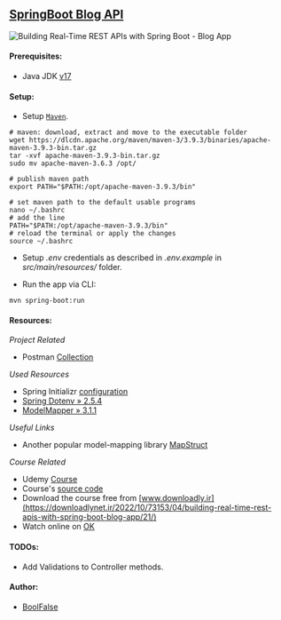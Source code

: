 
## [SpringBoot Blog API](https://github.com/boolfalse/spring-boot-blog-api)



<img src="https://img-c.udemycdn.com/course/750x422/4261034_59d9_7.jpg" alt="Building Real-Time REST APIs with Spring Boot - Blog App">

#### Prerequisites:

- Java JDK [v17](https://www.oracle.com/java/technologies/downloads/#java17)



#### Setup:

- Setup [`Maven`](https://maven.apache.org/download.cgi).
```shell
# maven: download, extract and move to the executable folder
wget https://dlcdn.apache.org/maven/maven-3/3.9.3/binaries/apache-maven-3.9.3-bin.tar.gz
tar -xvf apache-maven-3.9.3-bin.tar.gz
sudo mv apache-maven-3.6.3 /opt/

# publish maven path
export PATH="$PATH:/opt/apache-maven-3.9.3/bin"

# set maven path to the default usable programs
nano ~/.bashrc
# add the line
PATH="$PATH:/opt/apache-maven-3.9.3/bin"
# reload the terminal or apply the changes
source ~/.bashrc
```

- Setup _.env_ credentials as described in _.env.example_ in _src/main/resources/_ folder.

- Run the app via CLI:
```shell
mvn spring-boot:run
```



#### Resources:

_Project Related_
- Postman [Collection](https://documenter.getpostman.com/view/1747137/2s9XxyRDsF)

_Used Resources_
- Spring Initializr [configuration](https://start.spring.io/#!type=maven-project&language=java&platformVersion=3.1.2&packaging=jar&jvmVersion=17&groupId=am.github&artifactId=spring-boot-blog-api&name=spring-boot-blog-api&description=SpringBoot%20Blog%20REST%20API&packageName=am.github.spring-boot-blog-api&dependencies=web,data-jpa,mysql,lombok,devtools)
- [Spring Dotenv » 2.5.4](https://mvnrepository.com/artifact/me.paulschwarz/spring-dotenv/2.5.4)
- [ModelMapper » 3.1.1](https://mvnrepository.com/artifact/org.modelmapper/modelmapper/3.1.1)

_Useful Links_
- Another popular model-mapping library [MapStruct](https://mapstruct.org/)

_Course Related_
- Udemy [Course](https://www.udemy.com/course/building-real-time-rest-apis-with-spring-boot/)
- Course's [source code](https://github.com/RameshMF/springboot-blog-rest-api)
- Download the course free from [www.downloadly.ir](https://downloadlynet.ir/2022/10/73153/04/building-real-time-rest-apis-with-spring-boot-blog-app/21/)
- Watch online on [OK](https://ok.ru/video/c16909923)



#### TODOs:

- Add Validations to Controller methods.



#### Author:

- [BoolFalse](https://boolfalse.com/)
